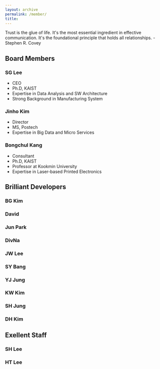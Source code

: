 ```yaml
---
layout: archive
permalink: /member/
title: 
---
```


Trust is the glue of life. It's the most essential ingredient in effective communication. It's the foundational principle that holds all relationships. - Stephen R. Covey

## Board Members

### SG Lee
 - CEO
 - Ph.D, KAIST
 - Expertise in Data Analysis and SW Architecture
 - Strong Background in Manufacturing System 

### Jinho Kim
 - Director
 - MS, Postech
 - Expertise in Big Data and Micro Services
<!-- - Technology Research and Testing in Germany -->

### Bongchul Kang
 - Consultant
 - Ph.D, KAIST
 - Professor at Kookmin University
 - Expertise in Laser-based Printed Electronics

## Brilliant Developers
### BG Kim
### David
### Jun Park
### DivNa
### JW Lee
### SY Bang
### YJ Jung
### KW Kim
### SH Jung
### DH Kim

## Exellent Staff
### SH Lee
### HT Lee

